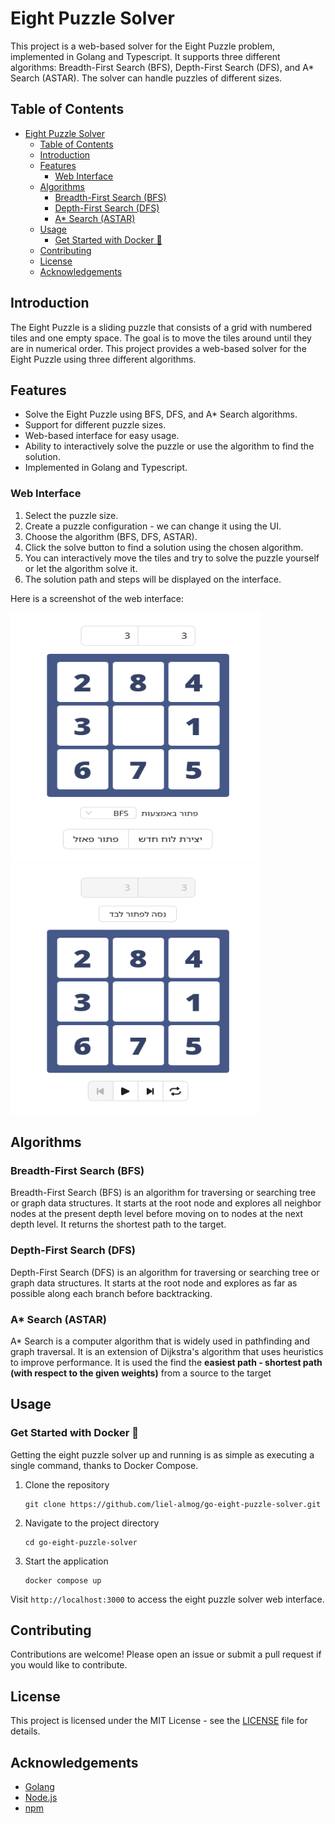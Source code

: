 # Eight Puzzle Solver

This project is a web-based solver for the Eight Puzzle problem, implemented in Golang and Typescript. It supports three different algorithms: Breadth-First Search (BFS), Depth-First Search (DFS), and A* Search (ASTAR). The solver can handle puzzles of different sizes.

## Table of Contents

- [Eight Puzzle Solver](#eight-puzzle-solver)
  - [Table of Contents](#table-of-contents)
  - [Introduction](#introduction)
  - [Features](#features)
    - [Web Interface](#web-interface)
  - [Algorithms](#algorithms)
    - [Breadth-First Search (BFS)](#breadth-first-search-bfs)
    - [Depth-First Search (DFS)](#depth-first-search-dfs)
    - [A\* Search (ASTAR)](#a-search-astar)
  - [Usage](#usage)
    - [Get Started with Docker 🐳](#get-started-with-docker-)
  - [Contributing](#contributing)
  - [License](#license)
  - [Acknowledgements](#acknowledgements)

## Introduction

The Eight Puzzle is a sliding puzzle that consists of a grid with numbered tiles and one empty space. The goal is to move the tiles around until they are in numerical order. This project provides a web-based solver for the Eight Puzzle using three different algorithms.

## Features

- Solve the Eight Puzzle using BFS, DFS, and A* Search algorithms.
- Support for different puzzle sizes.
- Web-based interface for easy usage.
- Ability to interactively solve the puzzle or use the algorithm to find the solution.
- Implemented in Golang and Typescript.


### Web Interface

1. Select the puzzle size.
2. Create a puzzle configuration - we can change it using the UI. 
3. Choose the algorithm (BFS, DFS, ASTAR).
4. Click the solve button to find a solution using the chosen algorithm.
5. You can interactively move the tiles and try to solve the puzzle yourself or let the algorithm solve it.
6. The solution path and steps will be displayed on the interface.

Here is a screenshot of the web interface:

<img src="https://github.com/liel-almog/go-eight-puzzle-solver/blob/main/public/initial_state.png" width="400" height="400">
<img src="https://github.com/liel-almog/go-eight-puzzle-solver/blob/main/public/solved_state.png" width="400" height="400">


## Algorithms

### Breadth-First Search (BFS)

Breadth-First Search (BFS) is an algorithm for traversing or searching tree or graph data structures. It starts at the root node and explores all neighbor nodes at the present depth level before moving on to nodes at the next depth level. It returns the shortest path to the target.

### Depth-First Search (DFS)

Depth-First Search (DFS) is an algorithm for traversing or searching tree or graph data structures. It starts at the root node and explores as far as possible along each branch before backtracking.

### A* Search (ASTAR)

A* Search is a computer algorithm that is widely used in pathfinding and graph traversal. It is an extension of Dijkstra's algorithm that uses heuristics to improve performance. It is used the find the **easiest path - shortest path (with respect to the given weights)** from a source to the target

## Usage

### Get Started with Docker 🐳

Getting the eight puzzle solver up and running is as simple as executing a single command, thanks to Docker Compose.

1. Clone the repository
   ```
   git clone https://github.com/liel-almog/go-eight-puzzle-solver.git
   ```
2. Navigate to the project directory
   ```
   cd go-eight-puzzle-solver
   ```
3. Start the application
   ```
   docker compose up
   ```

Visit `http://localhost:3000` to access the eight puzzle solver web interface.


## Contributing

Contributions are welcome! Please open an issue or submit a pull request if you would like to contribute.

## License

This project is licensed under the MIT License - see the [LICENSE](LICENSE) file for details.

## Acknowledgements

- [Golang](https://golang.org/)
- [Node.js](https://nodejs.org/)
- [npm](https://www.npmjs.com/)
